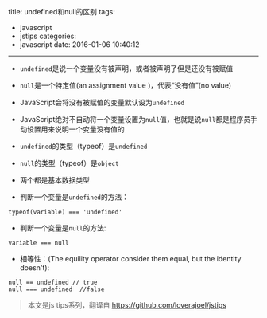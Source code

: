 title: undefined和null的区别
tags:
  - javascript
  - jstips
categories:
  - javascript
date: 2016-01-06 10:40:12
---

+ `undefined`是说一个变量没有被声明，或者被声明了但是还没有被赋值

+ `null`是一个特定值(an assignment value )，代表“没有值”(no value)

+ JavaScript会将没有被赋值的变量默认设为`undefined`

+ JavaScript绝对不自动将一个变量设置为`null`值，也就是说`null`都是程序员手动设置用来说明一个变量没有值的
+ `undefined`的类型（typeof）是`undefined`
+ `null`的类型（typeof）是`object`
+ 两个都是基本数据类型

<!-- more -->

+ 判断一个变量是`undefined`的方法：
```
typeof(variable) === 'undefined'
```

+ 判断一个变量是`null`的方法:
```
variable === null
```

+ 相等性：(The equility operator consider them equal, but the identity doesn't):
```
null == undefined // true
null === undefined  //false
```

>本文是js tips系列，翻译自 https://github.com/loverajoel/jstips